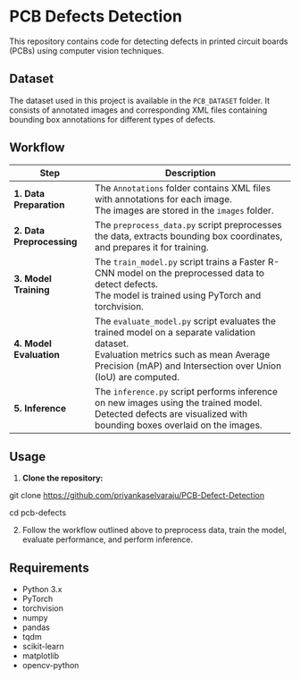# PCB Defects Detection

This repository contains code for detecting defects in printed circuit boards (PCBs) using computer vision techniques.

## Dataset

The dataset used in this project is available in the `PCB_DATASET` folder. It consists of annotated images and corresponding XML files containing bounding box annotations for different types of defects.

## Workflow

| Step                | Description                                                                                    |
|---------------------|------------------------------------------------------------------------------------------------|
| **1. Data Preparation** | The `Annotations` folder contains XML files with annotations for each image.<br>The images are stored in the `images` folder. |
| **2. Data Preprocessing** | The `preprocess_data.py` script preprocesses the data, extracts bounding box coordinates, and prepares it for training. |
| **3. Model Training** | The `train_model.py` script trains a Faster R-CNN model on the preprocessed data to detect defects.<br>The model is trained using PyTorch and torchvision. |
| **4. Model Evaluation** | The `evaluate_model.py` script evaluates the trained model on a separate validation dataset.<br>Evaluation metrics such as mean Average Precision (mAP) and Intersection over Union (IoU) are computed. |
| **5. Inference** | The `inference.py` script performs inference on new images using the trained model.<br>Detected defects are visualized with bounding boxes overlaid on the images. |

## Usage

1. **Clone the repository:**

git clone https://github.com/priyankaselvaraju/PCB-Defect-Detection

cd pcb-defects

2. Follow the workflow outlined above to preprocess data, train the model, evaluate performance, and perform inference.

## Requirements

- Python 3.x
- PyTorch
- torchvision
- numpy
- pandas
- tqdm
- scikit-learn
- matplotlib
- opencv-python

